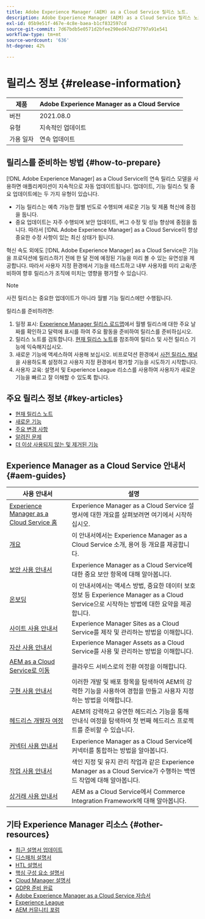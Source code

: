 ```yaml
---
title: Adobe Experience Manager (AEM) as a Cloud Service 릴리스 노트.
description: Adobe Experience Manager (AEM) as a Cloud Service 릴리스 노트.
exl-id: 05b9e51f-467e-4c8e-baea-b1cf832597cd
source-git-commit: 7d67bdb5e0571d2bfee290ed47d2d7797a91e541
workflow-type: tm+mt
source-wordcount: '636'
ht-degree: 42%

---
```


# 릴리스 정보 {#release-information}

| 제품 | Adobe Experience Manager as a Cloud Service |
|---|---|
| 버전 | 2021.08.0 |
| 유형 | 지속적인 업데이트 |
| 가용 일자 | 연속 업데이트 |

## 릴리스를 준비하는 방법 {#how-to-prepare}

[!DNL Adobe Experience Manager] as a Cloud Service의 연속 릴리스 모델을 사용하면 애플리케이션이 지속적으로 자동 업데이트됩니다. 업데이트, 기능 릴리스 및 중요 업데이트에는 두 가지 유형이 있습니다.

* 기능 릴리스는 예측 가능한 월별 빈도로 수행되며 새로운 기능 및 제품 혁신에 중점을 둡니다.
* 중요 업데이트는 자주 수행되며 보안 업데이트, 버그 수정 및 성능 향상에 중점을 둡니다. 따라서 [!DNL Adobe Experience Manager] as a Cloud Service이 항상 중요한 수정 사항이 있는 최신 상태가 됩니다.

혁신 속도 외에도 [!DNL Adobe Experience Manager] as a Cloud Service은 기능을 프로덕션에 릴리스하기 전에 한 달 전에 예정된 기능을 미리 볼 수 있는 유연성을 제공합니다. 따라서 사용자 지정 환경에서 기능을 테스트하고 내부 사용자를 미리 교육/준비하여 향후 릴리스가 조직에 미치는 영향을 평가할 수 있습니다.

>[!NOTE]
>
>사전 릴리스는 중요한 업데이트가 아니라 월별 기능 릴리스에만 수행됩니다.

릴리스를 준비하려면:

1. 일정 표시: [Experience Manager 릴리스 로드맵](https://experienceleague.adobe.com/docs/experience-manager-release-information/aem-release-updates/update-releases-roadmap.html#aem-as-cloud-service)에서 월별 릴리스에 대한 주요 날짜를 확인하고 달력에 표시를 하여 주요 활동을 준비하여 릴리스를 준비하십시오.
1. 릴리스 노트를 검토합니다. [현재 릴리스 노트](/help/release-notes/release-notes-cloud/release-notes-current.md)를 참조하여 릴리스 및 사전 릴리스 기능에 익숙해지십시오.
1. 새로운 기능에 액세스하여 사용해 보십시오. 비프로덕션 환경에서 [사전 릴리스 채널](/help/release-notes/prerelease.md)을 사용하도록 설정하고 사용자 지정 환경에서 평가할 기능을 시도하기 시작합니다.
1. 사용자 교육: 설명서 및 Experience League 리소스를 사용하여 사용자가 새로운 기능을 빠르고 잘 이해할 수 있도록 합니다.

## 주요 릴리스 정보 {#key-articles}

* [현재 릴리스 노트](/help/release-notes/release-notes-cloud/release-notes-current.md)
* [새로운 기능](what-is-new.md)
* [주요 변경 사항](aem-cloud-changes.md)
* [알려진 문제](known-issues.md)
* [더 이상 사용되지 않는 및 제거된 기능](deprecated-removed-features.md)

## Experience Manager as a Cloud Service 안내서 {#aem-guides}

| 사용 안내서 | 설명 |
|---|---|
| [Experience Manager as a Cloud Service 홈](/help/landing/home.md) | Experience Manager as a Cloud Service 설명서에 대한 개요를 살펴보려면 여기에서 시작하십시오. |
| [개요](/help/overview/home.md) | 이 안내서에서는 Experience Manager as a Cloud Service 소개, 용어 등 개요를 제공합니다. |
| [보안 사용 안내서](/help/security/home.md) | Experience Manager as a Cloud Service에 대한 중요 보안 항목에 대해 알아봅니다. |
| [온보딩](/help/onboarding/home.md) | 이 안내서에서는 액세스 방법, 중요한 데이터 보호 정보 등 Experience Manager as a Cloud Service으로 시작하는 방법에 대한 요약을 제공합니다. |
| [사이트 사용 안내서](/help/sites-cloud/home.md) | Experience Manager Sites as a Cloud Service를 제작 및 관리하는 방법을 이해합니다. |
| [자산 사용 안내서](/help/assets/home.md) | Experience Manager Assets as a Cloud Service를 사용 및 관리하는 방법을 이해합니다. |
| [AEM as a Cloud Service로 이동](/help/move-to-cloud-service/home.md) | 클라우드 서비스로의 전환 여정을 이해합니다. |
| [구현 사용 안내서](/help/implementing/home.md) | 이러한 개발 및 배포 항목을 탐색하여 AEM의 강력한 기능을 사용하여 경험을 만들고 사용자 지정하는 방법을 이해합니다. |
| [헤드리스 개발자 여정](/help/journey-headless/developer/overview.md) | AEM의 강력하고 유연한 헤드리스 기능을 통해 안내식 여정을 탐색하여 첫 번째 헤드리스 프로젝트를 준비할 수 있습니다. |
| [커넥터 사용 안내서](/help/connectors/home.md) | Experience Manager as a Cloud Service에 커넥터를 통합하는 방법을 알아봅니다. |
| [작업 사용 안내서](/help/operations/home.md) | 색인 지정 및 유지 관리 작업과 같은 Experience Manager as a Cloud Service가 수행하는 백엔드 작업에 대해 알아봅니다. |
| [상거래 사용 안내서](/help/commerce-cloud/home.md) | AEM as a Cloud Service에서 Commerce Integration Framework에 대해 알아봅니다. |

## 기타 Experience Manager 리소스 {#other-resources}

* [최근 설명서 업데이트](https://experienceleague.adobe.com/docs/experience-manager-release-information/aem-release-updates/doc-updates/documentation-updates.html)
* [디스패처 설명서](/help/implementing/dispatcher/overview.md)
* [HTL 설명서](https://experienceleague.adobe.com/docs/experience-manager-htl/using/overview.html?lang=ko-KR)
* [핵심 구성 요소 설명서](https://experienceleague.adobe.com/docs/experience-manager-core-components/using/introduction.html?lang=ko-KR)
* [Cloud Manager 설명서](https://experienceleague.adobe.com/docs/experience-manager-cloud-service/onboarding/what-is-required/navigate-to-cloud-manager.html)
* [GDPR 준비 완료](/help/compliance/data-privacy-and-protection-readiness/aem-readiness.md)
* [Adobe Experience Manager as a Cloud Service 자습서](https://experienceleague.adobe.com/docs/experience-manager-learn/cloud-service/overview.html)
* [Experience League](https://guided.adobe.com/?promoid=K42KVXHD&amp;mv=other#solutions/experience-manager)
* [AEM 커뮤니티 포럼](https://forums.adobe.com/community/experience-cloud/marketing-cloud/experience-manager)
